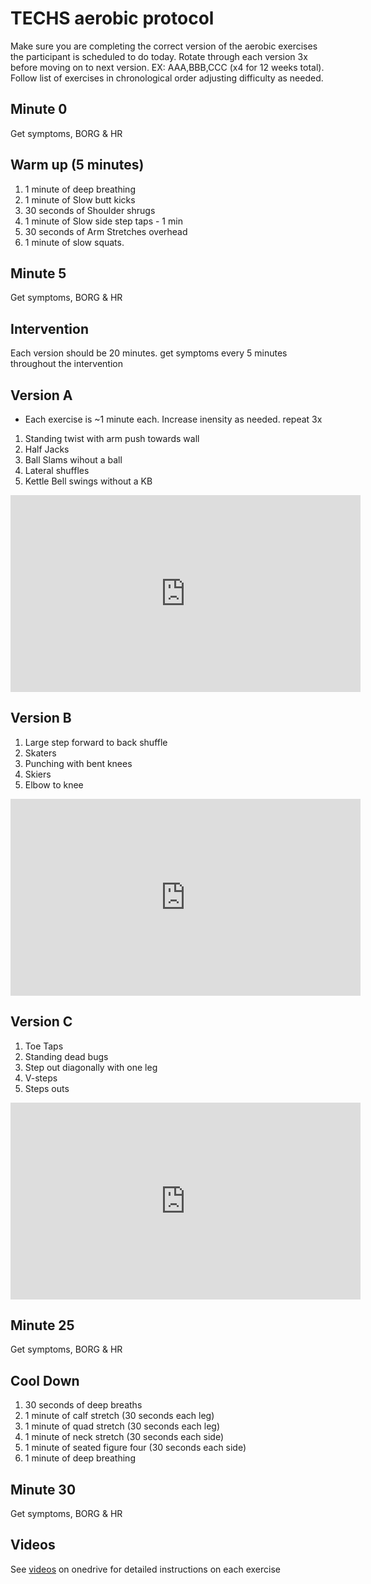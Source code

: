 # TECHS aerobic protocol
Make sure you are completing the correct version of the aerobic exercises the participant is scheduled to do today. Rotate through each version 3x before moving on to next version. EX: AAA,BBB,CCC (x4 for 12 weeks total). Follow list of exercises in chronological order adjusting difficulty as needed.
## Minute 0
Get symptoms, BORG & HR
## Warm up (5 minutes)
1. 1 minute of deep breathing
2. 1 minute of Slow butt kicks
3. 30 seconds of Shoulder shrugs
4. 1 minute of Slow side step taps - 1 min
5. 30 seconds of Arm Stretches overhead
6. 1 minute of slow squats.
## Minute 5
Get symptoms, BORG & HR
## Intervention
Each version should be 20 minutes. get symptoms every 5 minutes throughout the intervention
## Version A
- Each exercise is ~1 minute each. Increase inensity as needed. repeat 3x 
1. Standing twist with arm push towards wall
2. Half Jacks
3. Ball Slams wihout a ball
4. Lateral shuffles
5. Kettle Bell swings without a KB
   
<iframe width="560" height="315" src="https://www.youtube.com/embed/NAkpAo_7RoM?si=o4SzQoHZLjqwLLu8" title="YouTube video player" frameborder="0" allow="accelerometer; autoplay; clipboard-write; encrypted-media; gyroscope; picture-in-picture; web-share" referrerpolicy="strict-origin-when-cross-origin" allowfullscreen></iframe>

## Version B
1. Large step forward to back shuffle
2. Skaters
3. Punching with bent knees
4. Skiers
5. Elbow to knee

<iframe width="560" height="315" src="https://www.youtube.com/embed/pSJ4kXdxqjI?si=5rBfYeIXETHDKZAO" title="YouTube video player" frameborder="0" allow="accelerometer; autoplay; clipboard-write; encrypted-media; gyroscope; picture-in-picture; web-share" referrerpolicy="strict-origin-when-cross-origin" allowfullscreen></iframe>

## Version C
1. Toe Taps
2. Standing dead bugs
3. Step out diagonally with one leg
4. V-steps
5. Steps outs

<iframe width="560" height="315" src="https://www.youtube.com/embed/lc_85b7euno?si=DE_3HHlQWYtyWXCv" title="YouTube video player" frameborder="0" allow="accelerometer; autoplay; clipboard-write; encrypted-media; gyroscope; picture-in-picture; web-share" referrerpolicy="strict-origin-when-cross-origin" allowfullscreen></iframe>

## Minute 25
Get symptoms, BORG & HR
## Cool Down
1. 30 seconds of deep breaths
2. 1 minute of calf stretch (30 seconds each leg)
3. 1 minute of quad stretch (30 seconds each leg)
4. 1 minute of neck stretch (30 seconds each side)
5. 1 minute of seated figure four (30 seconds each side)
6. 1 minute of deep breathing
## Minute 30
Get symptoms, BORG & HR
## Videos
See [videos](https://northeastern.sharepoint.com/:f:/r/sites/CNElab/Shared%20Documents/General/Projects/TECHS/Interventions/Intervention%20Exercise%20Videos?csf=1&web=1&e=6uEm0m) on onedrive for detailed instructions on each exercise
